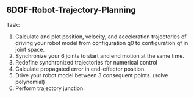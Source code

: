 ## 6DOF-Robot-Trajectory-Planning


Task:
1) Calculate and plot position, velocity, and acceleration trajectories of driving your robot model
from configuration q0 to configuration qf in joint space.
2) Synchronize your 6 joints to start and end motion at the same time.
3) Redefine synchronized trajectories for numerical control
4) Calculate propagated error in end-effector position.
5) Drive your robot model between 3 consequent points. (solve polynomial)
6) Perform trajectory junction.
